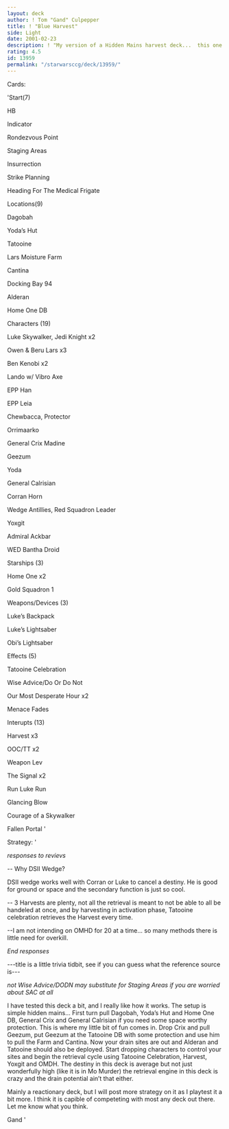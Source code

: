 ```yaml
---
layout: deck
author: ! Tom "Gand" Culpepper
title: ! "Blue Harvest"
side: Light
date: 2001-02-23
description: ! "My version of a Hidden Mains harvest deck...  this one is just packed."
rating: 4.5
id: 13959
permalink: "/starwarsccg/deck/13959/"
---
```

Cards: 

'Start(7)

HB

Indicator

Rondezvous Point

Staging Areas

Insurrection

Strike Planning

Heading For The Medical Frigate


Locations(9)

Dagobah

Yoda’s Hut

Tatooine

Lars Moisture Farm

Cantina

Docking Bay 94

Alderan

Home One DB


Characters (19)

Luke Skywalker, Jedi Knight x2

Owen & Beru Lars x3

Ben Kenobi x2

Lando w/ Vibro Axe 

EPP Han 

EPP Leia 

Chewbacca, Protector

Orrimaarko

General Crix Madine

Geezum

Yoda

General Calrisian

Corran Horn

Wedge Antillies, Red Squadron Leader

Yoxgit

Admiral Ackbar

WED Bantha Droid


Starships (3)

Home One x2

Gold Squadron 1


Weapons/Devices (3)

Luke’s Backpack

Luke’s Lightsaber

Obi’s Lightsaber


Effects (5)

Tatooine Celebration

Wise Advice/Do Or Do Not

Our Most Desperate Hour x2

Menace Fades


Interupts (13)

Harvest x3

OOC/TT x2

Weapon Lev 

The Signal x2 

Run Luke Run

Glancing Blow

Courage of a Skywalker

Fallen Portal '

Strategy: '

*responses to revievs*

-- Why DSII Wedge?

DSII wedge works well with Corran or Luke to cancel a destiny.  He is good for ground or space and the secondary function is just so cool.


-- 3 Harvests are plenty, not all the retrieval is meant to not be able to all be handeled at once, and by harvesting in activation phase, Tatooine celebration retrieves the Harvest every time.


--I am not intending on OMHD for 20 at a time...  so many methods there is little need for overkill.


*End responses*


---title is a little trivia tidbit, see if you can guess what the reference source is---



*not Wise Advice/DODN may substitute for Staging Areas if you are worried about SAC at all*


I have tested this deck a bit, and I really like how it works.  The setup is simple hidden mains...  First turn pull Dagobah, Yoda’s Hut and Home One DB, General Crix and General Calrisian if you need some space worthy protection.  This is where my little bit of fun comes in.  Drop Crix and pull Geezum, put Geezum at the Tatooine DB with some protection and use him to pull the Farm and Cantina.  Now your drain sites are out and Alderan and Tatooine should also be deployed.  Start dropping characters to control your sites and begin the retrieval cycle using Tatooine Celebration, Harvest, Yoxgit and OMDH.  The destiny in this deck is average but not just wonderfully high (like it is in Mo Murder) the retrieval engine in this deck is crazy and the drain potential ain’t that either.


Mainly a reactionary deck, but I will post more strategy on it as I playtest it a bit more.  I think it is capible of competeting with most any deck out there.  Let me know what you think.


Gand   '
